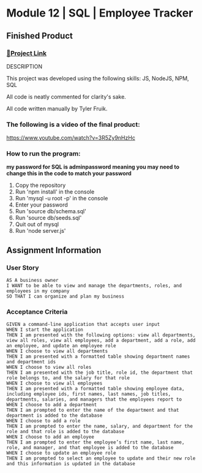 # Module 12 | SQL | Employee Tracker

## Finished Product

### [🔗Project Link](https://github.com/TylerFruik/Employee-Tracker) 
DESCRIPTION

This project was developed using the following skills: 
JS, NodeJS, NPM, SQL

All code is neatly commented for clarity's sake.

All code written manually by Tyler Fruik.

### The following is a video of the final product:
https://www.youtube.com/watch?v=3R5Zy9nHzHc

### How to run the program:
**my password for SQL is adminpassword meaning you may need to change this in the code to match your password**
1) Copy the repository
2) Run 'npm install' in the console
3) Run 'mysql -u root -p' in the console
4) Enter your password
5) Run 'source db/schema.sql'
6) Run 'source db/seeds.sql'
7) Quit out of mysql
8) Run 'node server.js'

## Assignment Information

### User Story
```
AS A business owner
I WANT to be able to view and manage the departments, roles, and employees in my company
SO THAT I can organize and plan my business
```

### Acceptance Criteria
```
GIVEN a command-line application that accepts user input
WHEN I start the application
THEN I am presented with the following options: view all departments, view all roles, view all employees, add a department, add a role, add an employee, and update an employee role
WHEN I choose to view all departments
THEN I am presented with a formatted table showing department names and department ids
WHEN I choose to view all roles
THEN I am presented with the job title, role id, the department that role belongs to, and the salary for that role
WHEN I choose to view all employees
THEN I am presented with a formatted table showing employee data, including employee ids, first names, last names, job titles, departments, salaries, and managers that the employees report to
WHEN I choose to add a department
THEN I am prompted to enter the name of the department and that department is added to the database
WHEN I choose to add a role
THEN I am prompted to enter the name, salary, and department for the role and that role is added to the database
WHEN I choose to add an employee
THEN I am prompted to enter the employee’s first name, last name, role, and manager, and that employee is added to the database
WHEN I choose to update an employee role
THEN I am prompted to select an employee to update and their new role and this information is updated in the database
```

